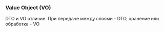 ### Value Object (VO)



DTO и VO отличие. При передаче между слоями - DTO, хранение или обработка - VO